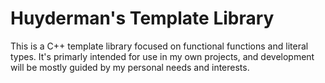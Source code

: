 Huyderman's Template Library
============================

This is a C++ template library focused on functional functions and literal types. It's primarly intended for use in my own projects, and development will be mostly guided by my personal needs and interests.
